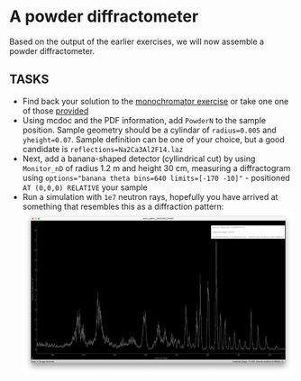 # A powder diffractometer

Based on the output of the earlier exercises, we will now assemble a
powder diffractometer.

## TASKS
* Find back your solution to the [monochromator exercise](../../01_Monday_October_7th/04_Neutron_optics_exercises/Exercise_monochromator/) or take one one of those [provided](../../01_Monday_October_7th/04_Neutron_optics_exercises/Exercise_monochromator/solution)
* Using mcdoc and the PDF information, add `PowderN` to the sample position. Sample geometry should be a cylindar of `radius=0.005` and `yheight=0.07`. Sample definition can be one of your choice, but a good candidate is `reflections=Na2Ca3Al2F14.laz`
* Next, add a banana-shaped detector (cyllindrical cut) by using `Monitor_nD` of radius 1.2 m and height 30 cm, measuring a diffractogram using `options="banana theta bins=640 limits=[-170 -10]"` - positioned ` AT (0,0,0) RELATIVE ` your sample
* Run a simulation with `1e7` neutron rays, hopefully you have arrived at something that resembles this as a diffraction pattern:
![Initial diffractogram](pics/diffractogram1.png)